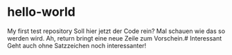 # hello-world
My first test repository
Soll hier jetzt der Code rein? Mal schauen wie das so werden wird.
Ah, return bringt eine neue Zeile zum Vorschein.#
Interessant
Geht auch ohne Satzzeichen
noch interessanter!
